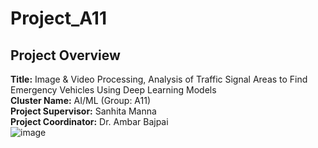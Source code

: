 # Project_A11
## Project Overview

**Title:** Image & Video Processing, Analysis of Traffic Signal Areas to Find Emergency Vehicles Using Deep Learning Models  
**Cluster Name:** AI/ML (Group: A11)  
**Project Supervisor:** Sanhita Manna  
**Project Coordinator:** Dr. Ambar Bajpai  
![image](https://github.com/user-attachments/assets/9a41af40-6615-48c0-afaf-935b20404626)
